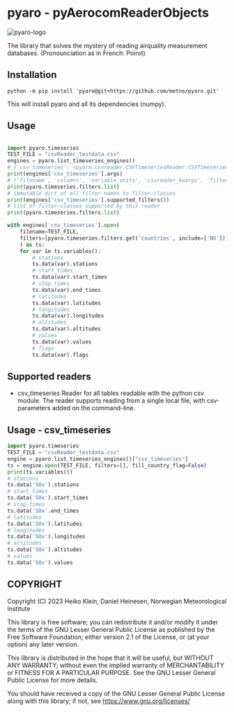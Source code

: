 # pyaro - pyAerocomReaderObjects

![pyaro-logo](docs/pics/pyaro256.png "The library that solves the mystery of reading airquality measurement databases.")

The library that solves the mystery of reading airquality measurement databases. (Pronounciation as in French: Poirot)

## Installation
`python -m pip install 'pyaro@git+https://github.com/metno/pyaro.git'`

This will install pyaro and all its dependencies (numpy).


## Usage

```python

import pyaro.timeseries
TEST_FILE = "csvReader_testdata.csv"
engines = pyaro.list_timeseries_engines()
# {'csv_timeseries': <pyaro.csvreader.CSVTimeseriesReader.CSVTimeseriesEngine object at 0x7fcbe67eab00>}
print(engines['csv_timeseries'].args)
# ('filename', 'columns', 'variable_units', 'csvreader_kwargs', 'filters')
print(pyaro.timeseries.filters.list)
# immutable dict of all filter-names to filter-classes
print(engines['csv_timeseries'].supported_filters())
# list of filter-classes supported by this reader
print(pyaro.timeseries.filters.list)

with engines['csv_timeseries'].open(
    filename=TEST_FILE,
    filters=[pyaro.timeseries.filters.get('countries', include=['NO'])]
    ) as ts:
    for var in ts.variables():
        # stations
        ts.data(var).stations
        # start_times
        ts.data(var).start_times
        # stop_times
        ts.data(var).end_times
        # latitudes
        ts.data(var).latitudes
        # longitudes
        ts.data(var).longitudes
        # altitudes
        ts.data(var).altitudes
        # values
        ts.data(var).values
        # flags
        ts.data(var).flags


```


## Supported readers
* csv_timeseries
Reader for all tables readable with the python csv module.
The reader supports reading from a single local file, with csv-parameters added on the command-line.

## Usage - csv_timeseries
```python
import pyaro.timeseries
TEST_FILE = "csvReader_testdata.csv"
engine = pyaro.list_timeseries_engines()["csv_timeseries"]
ts = engine.open(TEST_FILE, filters=[], fill_country_flag=False)
print(ts.variables())
# stations
ts.data('SOx').stations
# start_times
ts.data('SOx').start_times
# stop_times
ts.data('SOx'.end_times
# latitudes
ts.data('SOx').latitudes
# longitudes
ts.data('SOx').longitudes
# altitudes
ts.data('SOx').altitudes
# values
ts.data('SOx').values

```



## COPYRIGHT

Copyright (C) 2023  Heiko Klein, Daniel Heinesen, Norwegian Meteorological Institute

This library is free software; you can redistribute it and/or
modify it under the terms of the GNU Lesser General Public
License as published by the Free Software Foundation; either
version 2.1 of the License, or (at your option) any later version.

This library is distributed in the hope that it will be useful,
but WITHOUT ANY WARRANTY; without even the implied warranty of
MERCHANTABILITY or FITNESS FOR A PARTICULAR PURPOSE.  See the GNU
Lesser General Public License for more details.

You should have received a copy of the GNU Lesser General Public
License along with this library; if not, see https://www.gnu.org/licenses/
